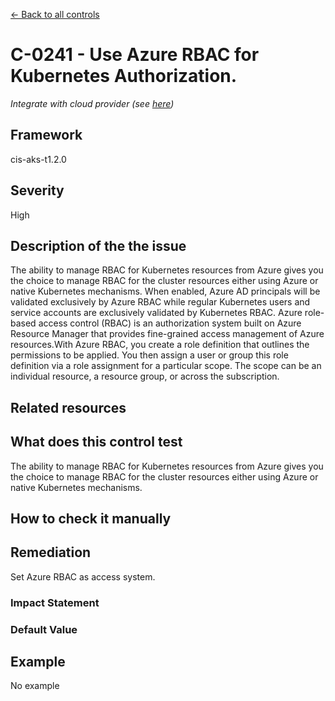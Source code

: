 [← Back to all controls](index.md)

# C-0241 - Use Azure RBAC for Kubernetes Authorization.


_Integrate with cloud provider (see [here](../../integrations/kubescape-integration-with-cloud-providers))_

## Framework

cis-aks-t1.2.0

## Severity

High

## Description of the the issue

The ability to manage RBAC for Kubernetes resources from Azure gives you the choice to manage RBAC for the cluster resources either using Azure or native Kubernetes mechanisms. When enabled, Azure AD principals will be validated exclusively by Azure RBAC while regular Kubernetes users and service accounts are exclusively validated by Kubernetes RBAC. Azure role-based access control (RBAC) is an authorization system built on Azure Resource Manager that provides fine-grained access management of Azure resources.With Azure RBAC, you create a role definition that outlines the permissions to be applied. You then assign a user or group this role definition via a role assignment for a particular scope. The scope can be an individual resource, a resource group, or across the subscription.

## Related resources

## What does this control test

The ability to manage RBAC for Kubernetes resources from Azure gives you the choice to manage RBAC for the cluster resources either using Azure or native Kubernetes mechanisms.

## How to check it manually

## Remediation

Set Azure RBAC as access system.

### Impact Statement

### Default Value

## Example

No example
